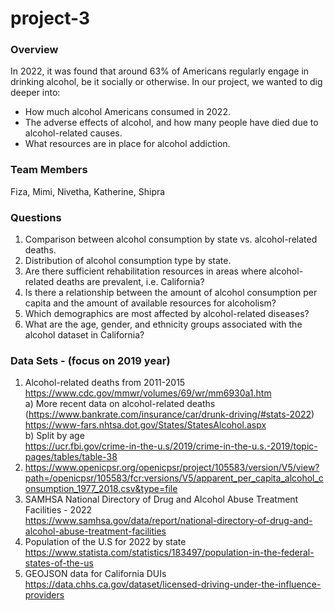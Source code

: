 # project-3

### Overview
In 2022, it was found that around 63% of Americans regularly engage in drinking alcohol, be it socially or otherwise. In our project, we wanted to dig deeper into:
- How much alcohol Americans consumed in 2022.
- The adverse effects of alcohol, and how many people have died due to alcohol-related causes.
- What resources are in place for alcohol addiction.

### Team Members 
Fiza, Mimi, Nivetha, Katherine, Shipra


### Questions
1) Comparison between alcohol consumption by state vs. alcohol-related deaths.
2) Distribution of alcohol consumption type by state.
3) Are there sufficient rehabilitation resources in areas where alcohol-related deaths are prevalent, i.e. California?
4) Is there a relationship between the amount of alcohol consumption per capita and the amount of available resources for alcoholism?
5) Which demographics are most affected by alcohol-related diseases?
6) What are the age, gender, and ethnicity groups associated with the alcohol dataset in California?


### Data Sets - (focus on 2019 year)
1) Alcohol-related deaths from 2011-2015 <br> https://www.cdc.gov/mmwr/volumes/69/wr/mm6930a1.htm <br>
  a) More recent data on alcohol-related deaths <br>(https://www.bankrate.com/insurance/car/drunk-driving/#stats-2022) <br>
  https://www-fars.nhtsa.dot.gov/States/StatesAlcohol.aspx <br>
  b) Split by age <br> https://ucr.fbi.gov/crime-in-the-u.s/2019/crime-in-the-u.s.-2019/topic-pages/tables/table-38 <br>
2) https://www.openicpsr.org/openicpsr/project/105583/version/V5/view?path=/openicpsr/105583/fcr:versions/V5/apparent_per_capita_alcohol_consumption_1977_2018.csv&type=file 
4) SAMHSA  National Directory of Drug and Alcohol Abuse Treatment Facilities - 2022 <br> https://www.samhsa.gov/data/report/national-directory-of-drug-and-alcohol-abuse-treatment-facilities
5) Population of the U.S for 2022 by state https://www.statista.com/statistics/183497/population-in-the-federal-states-of-the-us
6) GEOJSON data for California DUIs <br> https://data.chhs.ca.gov/dataset/licensed-driving-under-the-influence-providers 

